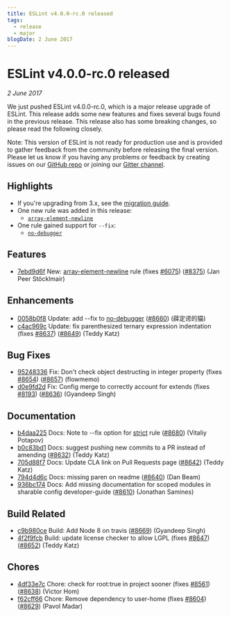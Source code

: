 ```yaml
---
title: ESLint v4.0.0-rc.0 released
tags:
  - release
  - major
blogDate: 2 June 2017
---
```

# ESLint v4.0.0-rc.0 released

_2 June 2017_

We just pushed ESLint v4.0.0-rc.0, which is a major release upgrade of ESLint. This release adds some new features and fixes several bugs found in the previous release. This release also has some breaking changes, so please read the following closely.

Note: This version of ESLint is not ready for production use and is provided to gather feedback from the community before releasing the final version. Please let us know if you having any problems or feedback by creating issues on our [GitHub repo](https://github.com/eslint/eslint) or joining our [Gitter channel](https://gitter.im/eslint/eslint).

## Highlights

* If you're upgrading from 3.x, see the [migration guide](/docs/4.0.0/user-guide/migrating-to-4.0.0).
* One new rule was added in this release:
  * [`array-element-newline`](/docs/4.0.0/rules/array-element-newline)
* One rule gained support for `--fix`:
  * [`no-debugger`](/docs/4.0.0/rules/no-debugger)


## Features

* [7ebd9d6f](https://github.com/eslint/eslint/commit/7ebd9d6f) New: [array-element-newline](/docs/4.0.0/rules/array-element-newline) rule (fixes [#6075](https://github.com/eslint/eslint/issues/6075)) ([#8375](https://github.com/eslint/eslint/issues/8375)) (Jan Peer Stöcklmair)



## Enhancements

* [0058b0f8](https://github.com/eslint/eslint/commit/0058b0f8) Update: add --fix to [no-debugger](/docs/rules/no-debugger) ([#8660](https://github.com/eslint/eslint/issues/8660)) (薛定谔的猫)
* [c4ac969c](https://github.com/eslint/eslint/commit/c4ac969c) Update: fix parenthesized ternary expression indentation (fixes [#8637](https://github.com/eslint/eslint/issues/8637)) ([#8649](https://github.com/eslint/eslint/issues/8649)) (Teddy Katz)



## Bug Fixes

* [95248336](https://github.com/eslint/eslint/commit/95248336) Fix: Don't check object destructing in integer property (fixes [#8654](https://github.com/eslint/eslint/issues/8654)) ([#8657](https://github.com/eslint/eslint/issues/8657)) (flowmemo)
* [d0e9fd2d](https://github.com/eslint/eslint/commit/d0e9fd2d) Fix: Config merge to correctly account for extends (fixes [#8193](https://github.com/eslint/eslint/issues/8193)) ([#8636](https://github.com/eslint/eslint/issues/8636)) (Gyandeep Singh)



## Documentation

* [b4daa225](https://github.com/eslint/eslint/commit/b4daa225) Docs: Note to --fix option for [strict](/docs/rules/strict) rule ([#8680](https://github.com/eslint/eslint/issues/8680)) (Vitaliy Potapov)
* [b0c83bd1](https://github.com/eslint/eslint/commit/b0c83bd1) Docs: suggest pushing new commits to a PR instead of amending ([#8632](https://github.com/eslint/eslint/issues/8632)) (Teddy Katz)
* [705d88f7](https://github.com/eslint/eslint/commit/705d88f7) Docs: Update CLA link on Pull Requests page ([#8642](https://github.com/eslint/eslint/issues/8642)) (Teddy Katz)
* [794d4d6c](https://github.com/eslint/eslint/commit/794d4d6c) Docs: missing paren on readme ([#8640](https://github.com/eslint/eslint/issues/8640)) (Dan Beam)
* [936bc174](https://github.com/eslint/eslint/commit/936bc174) Docs: Add missing documentation for scoped modules in sharable config developer-guide ([#8610](https://github.com/eslint/eslint/issues/8610)) (Jonathan Samines)



## Build Related

* [c9b980ce](https://github.com/eslint/eslint/commit/c9b980ce) Build: Add Node 8 on travis ([#8669](https://github.com/eslint/eslint/issues/8669)) (Gyandeep Singh)
* [4f2f9fcb](https://github.com/eslint/eslint/commit/4f2f9fcb) Build: update license checker to allow LGPL (fixes [#8647](https://github.com/eslint/eslint/issues/8647)) ([#8652](https://github.com/eslint/eslint/issues/8652)) (Teddy Katz)



## Chores

* [4df33e7c](https://github.com/eslint/eslint/commit/4df33e7c) Chore: check for root:true in project sooner (fixes [#8561](https://github.com/eslint/eslint/issues/8561)) ([#8638](https://github.com/eslint/eslint/issues/8638)) (Victor Hom)
* [f62cff66](https://github.com/eslint/eslint/commit/f62cff66) Chore: Remove dependency to user-home (fixes [#8604](https://github.com/eslint/eslint/issues/8604)) ([#8629](https://github.com/eslint/eslint/issues/8629)) (Pavol Madar)
